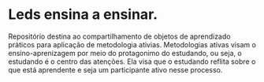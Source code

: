 # Leds ensina a ensinar. 

Repositório  destina ao compartilhamento de objetos de aprendizado práticos para aplicação de metodologia ativias. Metodologias ativas visam o ensino-aprenizagem por meio do protagonimo do estudando, ou seja, o estudando é o centro das atenções. Ela visa que o estudando reflita sobre o que está aprendente e seja um participante ativo nesse processo.   




